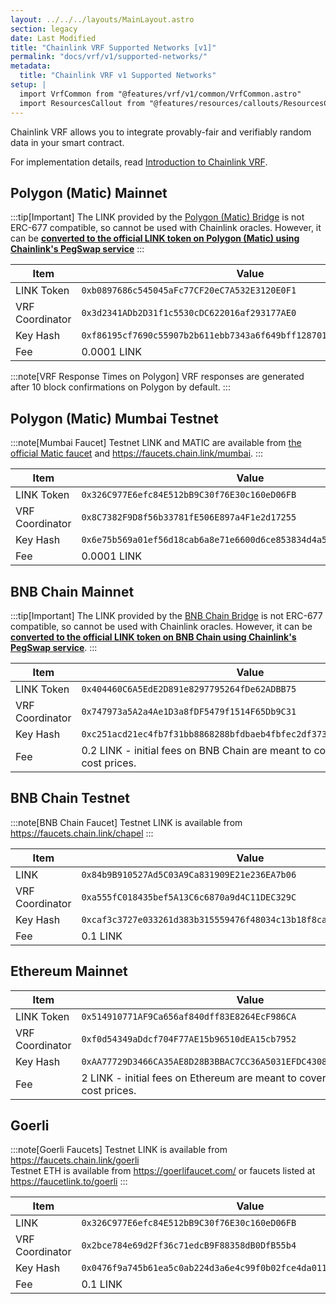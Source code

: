 ```yaml
---
layout: ../../../layouts/MainLayout.astro
section: legacy
date: Last Modified
title: "Chainlink VRF Supported Networks [v1]"
permalink: "docs/vrf/v1/supported-networks/"
metadata:
  title: "Chainlink VRF v1 Supported Networks"
setup: |
  import VrfCommon from "@features/vrf/v1/common/VrfCommon.astro"
  import ResourcesCallout from "@features/resources/callouts/ResourcesCallout.astro"
---
```


<VrfCommon />

Chainlink VRF allows you to integrate provably-fair and verifiably random data in your smart contract.

For implementation details, read [Introduction to Chainlink VRF](/vrf/v1/introduction).

<ResourcesCallout callout="bridgeRisks" />

## Polygon (Matic) Mainnet

:::tip[Important]
The LINK provided by the [Polygon (Matic) Bridge](https://wallet.polygon.technology/bridge) is not ERC-677 compatible, so cannot be used with Chainlink oracles. However, it can be [**converted to the official LINK token on Polygon (Matic) using Chainlink's PegSwap service**](https://pegswap.chain.link/)
:::

| Item            | Value                                                                |
| --------------- | -------------------------------------------------------------------- |
| LINK Token      | `0xb0897686c545045aFc77CF20eC7A532E3120E0F1`                         |
| VRF Coordinator | `0x3d2341ADb2D31f1c5530cDC622016af293177AE0`                         |
| Key Hash        | `0xf86195cf7690c55907b2b611ebb7343a6f649bff128701cc542f0569e2c549da` |
| Fee             | 0.0001 LINK                                                          |

:::note[VRF Response Times on Polygon]
VRF responses are generated after 10 block confirmations on Polygon by default.
:::

## Polygon (Matic) Mumbai Testnet

:::note[Mumbai Faucet]
Testnet LINK and MATIC are available from [the official Matic faucet](https://faucet.polygon.technology/) and https://faucets.chain.link/mumbai.
:::

| Item            | Value                                                                |
| --------------- | -------------------------------------------------------------------- |
| LINK Token      | `0x326C977E6efc84E512bB9C30f76E30c160eD06FB`                         |
| VRF Coordinator | `0x8C7382F9D8f56b33781fE506E897a4F1e2d17255`                         |
| Key Hash        | `0x6e75b569a01ef56d18cab6a8e71e6600d6ce853834d4a5748b720d06f878b3a4` |
| Fee             | 0.0001 LINK                                                          |

## BNB Chain Mainnet

:::tip[Important]
The LINK provided by the [BNB Chain Bridge](https://www.bnbchain.world/en/bridge) is not ERC-677 compatible, so cannot be used with Chainlink oracles. However, it can be [**converted to the official LINK token on BNB Chain using Chainlink's PegSwap service**](https://pegswap.chain.link/).
:::

| Item            | Value                                                                                |
| --------------- | ------------------------------------------------------------------------------------ |
| LINK Token      | `0x404460C6A5EdE2D891e8297795264fDe62ADBB75`                                         |
| VRF Coordinator | `0x747973a5A2a4Ae1D3a8fDF5479f1514F65Db9C31`                                         |
| Key Hash        | `0xc251acd21ec4fb7f31bb8868288bfdbaeb4fbfec2df3735ddbd4f7dc8d60103c`                 |
| Fee             | 0.2 LINK - initial fees on BNB Chain are meant to cover the highest gas cost prices. |

## BNB Chain Testnet

:::note[BNB Chain Faucet]
Testnet LINK is available from https://faucets.chain.link/chapel
:::

| Item            | Value                                                                 |
| --------------- | --------------------------------------------------------------------- |
| LINK            | `0x84b9B910527Ad5C03A9Ca831909E21e236EA7b06`                          |
| VRF Coordinator | `0xa555fC018435bef5A13C6c6870a9d4C11DEC329C `                         |
| Key Hash        | `0xcaf3c3727e033261d383b315559476f48034c13b18f8cafed4d871abe5049186 ` |
| Fee             | 0.1 LINK                                                              |

## Ethereum Mainnet

| Item            | Value                                                                             |
| --------------- | --------------------------------------------------------------------------------- |
| LINK Token      | `0x514910771AF9Ca656af840dff83E8264EcF986CA`                                      |
| VRF Coordinator | `0xf0d54349aDdcf704F77AE15b96510dEA15cb7952`                                      |
| Key Hash        | `0xAA77729D3466CA35AE8D28B3BBAC7CC36A5031EFDC430821C02BC31A238AF445`              |
| Fee             | 2 LINK - initial fees on Ethereum are meant to cover the highest gas cost prices. |

## Goerli

:::note[Goerli Faucets]
Testnet LINK is available from https://faucets.chain.link/goerli<br/>
Testnet ETH is available from https://goerlifaucet.com/ or faucets listed at https://faucetlink.to/goerli
:::

| Item            | Value                                                                |
| --------------- | -------------------------------------------------------------------- |
| LINK            | `0x326C977E6efc84E512bB9C30f76E30c160eD06FB`                         |
| VRF Coordinator | `0x2bce784e69d2Ff36c71edcB9F88358dB0DfB55b4`                         |
| Key Hash        | `0x0476f9a745b61ea5c0ab224d3a6e4c99f0b02fce4da01143a4f70aa80ae76e8a` |
| Fee             | 0.1 LINK                                                             |
